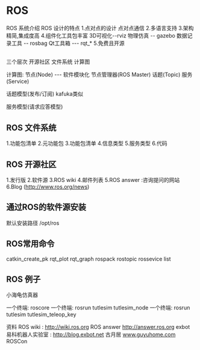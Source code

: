 # ROS
ROS 系统介绍
ROS 设计的特点
1.点对点的设计
    点对点通信
2.多语言支持
3.架构 精简,集成度高
4.组件化工具包丰富
  3D可视化--rviz
  物理仿真 -- gazebo
  数据记录工具 -- rosbag
  Qt工具箱 --- rqt_*
5.免费且开源

## 
三个层次
开源社区
    文件系统
        计算图

计算图:
 节点(Node) --- 软件模块化
 节点管理器(ROS Master) 
 话题(Topic) 
 服务(Service)

 话题模型(发布/订阅) 
 kafuka类似

 服务模型(请求应答模型)

## ROS 文件系统
1.功能包清单
2.元功能包
3.功能包清单
4.信息类型
5.服务类型
6.代码
## ROS 开源社区
1.发行版
2.软件源
3.ROS wiki
4.邮件列表
5.ROS answer :咨询提问的网站
6.Blog (http://www.ros.org/news)

## 通过ROS的软件源安装
默认安装路径 /opt/ros

## ROS常用命令
catkin_create_pk
rqt_plot
rqt_graph
rospack
rostopic
rossevice list

## ROS 例子
小海龟仿真器

 一个终端: roscore
 一个终端: rosrun tutlesim tutlesim_node
 一个终端: rosrun tutlesim tutlesim_teleop_key





资料
ROS wiki : http://wiki.ros.org
ROS answer http://answer.ros.org
exbot 易科机器人实验室 : http://blog.exbot.net
古月居 www.guyuhome.com
ROSCon
